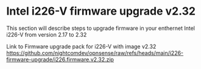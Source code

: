# Intel i226-V firmware upgrade v2.32
This section will describe steps to upgrade firmware in your enthernet Intel i226-V from version 2.17 to 2.32

Link to Firmware upgrade pack for i226-V with image v2.32
https://github.com/nightcomdev/opnsense/raw/refs/heads/main/i226-firmware-upgrade/i226.firmware.v2.32.zip
